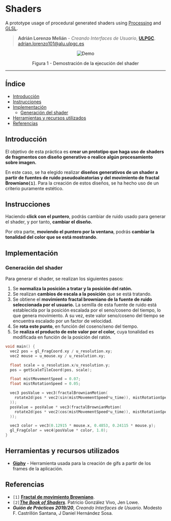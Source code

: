 # Shaders
A prototype usage of procedural generated shaders using [Processing](https://processing.org) and [GLSL](https://en.wikipedia.org/wiki/OpenGL_Shading_Language).
> **Adrián Lorenzo Melián** - *Creando Interfaces de Usuario*, [**ULPGC**](https://www.ulpgc.es).
> adrian.lorenzo101@alu.ulpgc.es

<div align="center">
 <img src=images/demo.gif alt="Demo"></img>
 <p>Figura 1 - Demostración de la ejecución del shader</p>
</div>

***

## Índice
* [Introducción](#introduction)
* [Instrucciones](#instructions)
* [Implementación](#implementation)
    * [Generación del shader](#shader-generation)
* [Herramientas y recursos utilizados](#tools-and-resources)
* [Referencias](#references)

## Introducción <a id="introduction"></a>
El objetivo de esta práctica es **crear un prototipo que haga uso de shaders de fragmentos con diseño generativo o realice algún procesamiento sobre imagen.**

En este caso, se ha elegido realizar **diseños generativos de un shader a partir de fuentes de ruido pseudoaleatorias y del movimiento de fractal Browniano`[1]`**. Para la creación de estos diseños, se ha hecho uso de un criterio puramente estético.

## Instrucciones <a id="introduction"></a>
Haciendo **click con el puntero**, podrás cambiar de ruido usado para generar el shader, y por tanto, **cambiar el diseño.**

Por otra parte, **moviendo el puntero por la ventana**, podrás **cambiar la tonalidad del color que se está mostrando**.

## Implementación <a id="implementation"></a>

### Generación del shader <a id="shaders-generation"></a>

Para generar el shader, se realizan los siguientes pasos:

1. Se **normaliza la posición a tratar y la posición del ratón.**
2. Se realizan **cambios de escala a la posición** que se está tratando.
3. Se obtiene el **movimiento fractal browniano de la fuente de ruido seleccionada por el usuario.** La semilla de esta fuente de ruido está establecida por la posición escalada por el seno/coseno del tiempo, lo que genera movimiento. A su vez, este valor seno/coseno del tiempo se encuentra escalado por un factor de velocidad.
4. Se **rota este punto**, en función del coseno/seno del tiempo.
5. Se **realiza el producto de este valor por el color,** cuya tonalidad es modificada en función de la posición del ratón.

```c
void main() {
  vec2 pos = gl_FragCoord.xy / u_resolution.xy;
  vec2 mouse = u_mouse.xy / u_resolution.xy;

  float scale = u_resolution.x/u_resolution.y;
  pos = getScaleTileCoord(pos, scale);

  float mistMovementSpeed = 0.07;
  float mistRotationSpeed = 0.05;

  vec3 posValue = vec3(fractalBrownianMotion(
    rotate2d(pos * vec2(sin(mistMovementSpeed*u_time)), mistRotationSpeed * cos(u_time))
  ));
  posValue = posValue * vec3(fractalBrownianMotion(
    rotate2d(pos * vec2(cos(mistMovementSpeed*u_time)), mistRotationSpeed * sin(u_time))
  ));

  vec3 color = vec3(0.12915 * mouse.x, 0.4853, 0.24115 * mouse.y);
  gl_FragColor = vec4(posValue * color, 1.0);
}
```

## Herramientas y recursos utilizados <a id="tools-and-resources"></a>
- **[Giphy](https://giphy.com)** - Herramienta usada para la creación de gifs a partir de los frames de la aplicación.

## Referencias <a id="references"></a>
- `[1]` **[Fractal de movimiento Browniano](https://en.wikipedia.org/wiki/Fractional_Brownian_motion)**.
- `[2]`**[*The Book of Shaders*](https://thebookofshaders.com)**. Patricio González Vivo, Jen Lowe.
- ***Guión de Prácticas 2019/20**, Creando Interfaces de Usuario*. Modesto F. Castrillón Santana, J Daniel Hernández Sosa.


